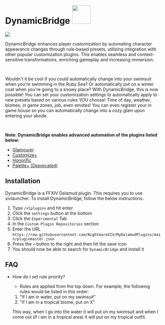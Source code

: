 # DynamicBridge <img src="https://github.com/Limiana/DynamicBridge/assets/99369560/f5d8f653-026c-46dd-9ea9-1a168d0ad161" width="60" height="60">
[![](https://dcbadge.vercel.app/api/server/m8NRt4X8Gf)](https://discord.gg/m8NRt4X8Gf)

DynamicBridge enhances player customization by automating character appearance changes through rule-based presets, utilizing integration with other popular customization plugins. This enables seamless and context-sensitive transformations, enriching gameplay and increasing immersion. 

&nbsp;

Wouldn't it be cool if you could automatically change into your swimsuit when you're swimming in the Ruby Sea? 
Or automatically put on a winter coat when you're going to a snowy place? With DynamicBridge, this is now possible! You can set your customization settings to automatically apply to new presets based on various rules YOU choose! Time of day, weather, biomes, in game zones, job, even emotes! You can even register your in game house so you can automatically change into a cozy glam upon entering your abode.

&nbsp;

**Note: DynamicBridge enables advanced automation of the plugins listed below:**

 - [Glamourer](https://github.com/Ottermandias/Glamourer)
 - [Customize+](https://github.com/XIV-Tools/CustomizePlus/)
 - [Honorific](https://github.com/Caraxi/Honorific/)
 - [Palette+ (Deprecated)](https://github.com/chirpxiv/PalettePlus)

## Installation
DynamicBridge is a FFXIV Dalamud plugin. This requires you to use xivlauncher. To install DynamicBridge, follow the below instructions.

 1. Type `/xlplugins` and hit enter
 2. Click the `settings` button at the bottom
 3. Click the `Experimental` Tab
 4. In the `Custom Plugin Repositories` section
 5. Enter the URL `https://raw.githubusercontent.com/NightmareXIV/MyDalamudPlugins/main/pluginmaster.json`
 6. Press the `+` button to the right and then hit the save icon
 7. You should now be able to search for `DynamicBridge` and install it


## FAQ

- How do I set rule priority?
	- Rules are applied from the top down. 
	For example, the following rules would be listed in this order:
	1) "If I am in water, put on my swimsuit" 
	2) "If I am in a tropical biome, put on X"

	This way, when I go into the water it will put on my swimsuit and when I come out (if i am in a tropical area) it will put on my tropical outfit. 


   
